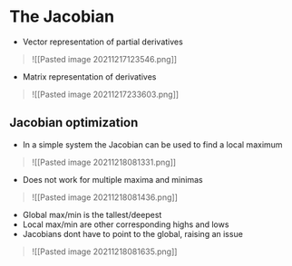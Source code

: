 # The Jacobian
- Vector representation of partial derivatives
>![[Pasted image 20211217123546.png]]
- Matrix representation of derivatives 
>![[Pasted image 20211217233603.png]]
## Jacobian optimization
- In a simple system the Jacobian can be used to find a local maximum
>![[Pasted image 20211218081331.png]]
- Does not work for multiple maxima and minimas
>![[Pasted image 20211218081436.png]]
- Global max/min is the tallest/deepest
- Local max/min are other corresponding highs and lows
- Jacobians dont have to point to the global, raising an issue
>![[Pasted image 20211218081635.png]]